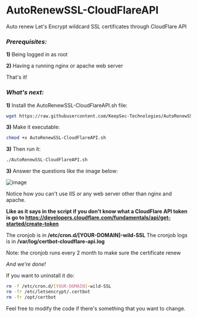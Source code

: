 # AutoRenewSSL-CloudFlareAPI
Auto renew Let's Encrypt wildcard SSL certificates through CloudFlare API


### ***Prerequisites:***

**1)** Being logged in as root 

**2)** Having a running nginx or apache web server

That's it!

### ***What's next:***

**1)** Install the AutoRenewSSL-CloudFlareAPI.sh file:
```bash
wget https://raw.githubusercontent.com/KeepSec-Technologies/AutoRenewSSL-CloudFlareAPI/main/AutoRenewSSL-CloudFlareAPI.sh
```

**3)** Make it executable:
```bash
chmod +x AutoRenewSSL-CloudFlareAPI.sh
```
**3)** Then run it: 
```bash
./AutoRenewSSL-CloudFlareAPI.sh
```

**3)** Answer the questions like the image below:

![image](https://user-images.githubusercontent.com/108779415/200984074-e85b127e-3740-4d88-a5a0-2eab62b9a895.png)


Notice how you can't use IIS or any web server other than nginx and apache.

**Like as it says in the script if you don't know what a CloudFlare API token is go to https://developers.cloudflare.com/fundamentals/api/get-started/create-token**

The cronjob is in **/etc/cron.d/[YOUR-DOMAIN]-wild-SSL** 
The cronjob logs is in **/var/log/certbot-cloudflare-api.log**

Note: the cronjob runs every 2 month to make sure the certificate renew

*And we're done!*

If you want to uninstall it do:
```bash
rm -f /etc/cron.d/[YOUR-DOMAIN]-wild-SSL
rm -fr /etc/letsencrypt/.certbot
rm -fr /opt/certbot
```

Feel free to modify the code if there's something that you want to change.

